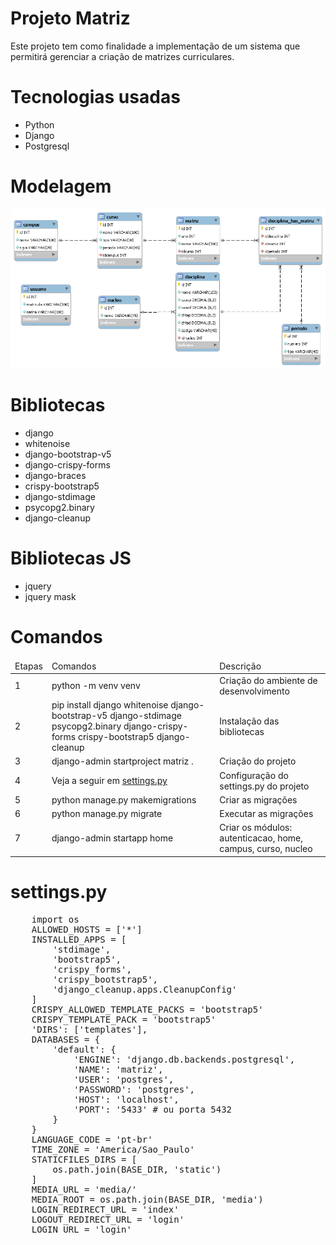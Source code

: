 # Projeto Matriz

Este projeto tem como finalidade a implementação de um sistema que permitirá gerenciar a criação de matrizes curriculares.

# Tecnologias usadas

<ul>
    <li>Python</li>
    <li>Django</li>
    <li>Postgresql</li>
</ul>

# Modelagem

<center>
    <img src="https://github.com/sousagomide/matriz-django/blob/main/database/model_img.png" alt="Modelagem do Banco de Dados"/>
</center>

# Bibliotecas

<ul>
    <li>django</li>
    <li>whitenoise</li>
    <li>django-bootstrap-v5</li>
    <li>django-crispy-forms</li>
    <li>django-braces</li>
    <li>crispy-bootstrap5</li>
    <li>django-stdimage</li>
    <li>psycopg2.binary</li>
    <li>django-cleanup</li>
</ul>

# Bibliotecas JS

<ul>
    <li>jquery</li>
    <li>jquery mask</li>
</ul>

# Comandos

<table>
    <thead>
        <tr>
            <td>Etapas</td>
            <td>Comandos</td>
            <td>Descrição</td>
        </tr>
    </thead>
    <tbody>
        <tr>
            <td>1</td>
            <td>python -m venv venv</td>
            <td>Criação do ambiente de desenvolvimento</td>
        </tr>
        <tr>
            <td>2</td>
            <td>pip install django whitenoise django-bootstrap-v5 django-stdimage psycopg2.binary django-crispy-forms crispy-bootstrap5 django-cleanup</td>
            <td>Instalação das bibliotecas</td>
        </tr>
        <tr>
            <td>3</td>
            <td>django-admin startproject matriz .</td>
            <td>Criação do projeto</td>
        </tr>
        <tr>
            <td>4</td>
            <td>Veja a seguir em <a href="https://github.com/sousagomide/matriz-django#settingspy">settings.py</a></td>
            <td>Configuração do settings.py do projeto</td>
        </tr>
        <tr>
            <td>5</td>
            <td>python manage.py makemigrations</td>
            <td>Criar as migrações</td>
        </tr>
        <tr>
            <td>6</td>
            <td>python manage.py migrate</td>
            <td>Executar as migrações</td>
        </tr>
        <tr>
            <td>7</td>
            <td>django-admin startapp home</td>
            <td>Criar os módulos: autenticacao, home, campus, curso, nucleo</td>
        </tr>
    </tbody>
</table>

# settings.py

<pre>
    import os
    ALLOWED_HOSTS = ['*']
    INSTALLED_APPS = [
        'stdimage',
        'bootstrap5',
        'crispy_forms',
        'crispy_bootstrap5',
        'django_cleanup.apps.CleanupConfig'
    ]
    CRISPY_ALLOWED_TEMPLATE_PACKS = 'bootstrap5'
    CRISPY_TEMPLATE_PACK = 'bootstrap5'
    'DIRS': ['templates'],
    DATABASES = {
        'default': {
            'ENGINE': 'django.db.backends.postgresql',
            'NAME': 'matriz',
            'USER': 'postgres',
            'PASSWORD': 'postgres',
            'HOST': 'localhost',
            'PORT': '5433' # ou porta 5432
        }
    }
    LANGUAGE_CODE = 'pt-br'
    TIME_ZONE = 'America/Sao_Paulo'
    STATICFILES_DIRS = [
        os.path.join(BASE_DIR, 'static')
    ]
    MEDIA_URL = 'media/'
    MEDIA_ROOT = os.path.join(BASE_DIR, 'media')
    LOGIN_REDIRECT_URL = 'index'
    LOGOUT_REDIRECT_URL = 'login'
    LOGIN_URL = 'login'
</pre>
